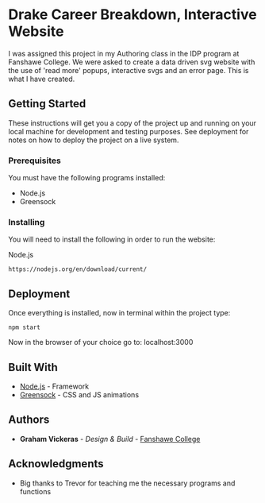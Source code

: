 # Drake Career Breakdown, Interactive Website

I was assigned this project in my Authoring class in the IDP program at Fanshawe College. We were asked to create a data driven svg website with the use of 'read more' popups, interactive svgs and an error page. This is what I have created. 

## Getting Started

These instructions will get you a copy of the project up and running on your local machine for development and testing purposes. See deployment for notes on how to deploy the project on a live system.

### Prerequisites

You must have the following programs installed: 

* Node.js
* Greensock

### Installing

You will need to install the following in order to run the website:

Node.js
```
https://nodejs.org/en/download/current/
```

## Deployment

Once everything is installed, now in terminal within the project type:

```
npm start
```

Now in the browser of your choice go to: localhost:3000

## Built With

* [Node.js](https://nodejs.org/en/) - Framework
* [Greensock](https://greensock.com/) - CSS and JS animations

## Authors

* **Graham Vickeras** - *Design & Build* - [Fanshawe College](https://github.com/grahamvickers)

## Acknowledgments

* Big thanks to Trevor for teaching me the necessary programs and functions
